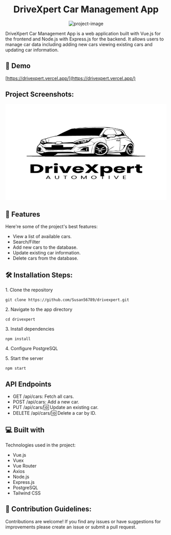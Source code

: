 <h1 align="center" id="title">DriveXpert Car Management App</h1>

<p align="center"><img src="" alt="project-image"></p>

<p id="description">DriveXpert Car Management App is a web application built with Vue.js for the frontend and Node.js with Express.js for the backend. It allows users to manage car data including adding new cars viewing existing cars and updating car information.</p>

<h2>🚀 Demo</h2>

[https://drivexpert.vercel.app/](https://drivexpert.vercel.app/)

<h2>Project Screenshots:</h2>

<img src="https://github.com/Susan56789/drivexpert/blob/master/public/assets/images/logo.png?raw=true" alt="project-screenshot" width="100%" height="300" />

  
  
<h2>🧐 Features</h2>

Here're some of the project's best features:

*   View a list of available cars.
*   Search/Filter
*   Add new cars to the database.
*   Update existing car information.
*   Delete cars from the database.

<h2>🛠️ Installation Steps:</h2>

<p>1. Clone the repository</p>

```
git clone https://github.com/Susan56789/drivexpert.git
```

<p>2. Navigate to the app directory</p>

```
cd drivexpert
```

<p>3. Install dependencies</p>

```
npm install
```

<p>4. Configure PostgreSQL</p>

<p>5. Start the server</p>

```
npm start
```

<h2>API Endpoints</h2>

* GET /api/cars: Fetch all cars.
* POST /api/cars: Add a new car.
* PUT /api/cars/:id: Update an existing car.
* DELETE /api/cars/:id: Delete a car by ID.
  
  
<h2>💻 Built with</h2>

Technologies used in the project:

*   Vue.js
*   Vuex
*   Vue Router
*   Axios
*   Node.js
*   Express.js
*   PostgreSQL
*   Tailwind CSS

<h2>🍰 Contribution Guidelines:</h2>

Contributions are welcome! If you find any issues or have suggestions for improvements please create an issue or submit a pull request.
